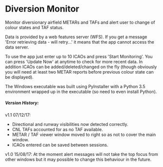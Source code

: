 # Diversion Monitor
Monitor diversionary airfield METARs and TAFs and alert user to 
change of colour states and TAF status.

Data is provided by a web features server (WFS).
If you get a message 'Error retrieving data - will retry...'  it means that the
app cannot access the data server. 

To use the app just enter up to 10 ICAOs and press 'Start Monitoring'. 
You can press 'Update Now' at anytime to check for more recent data. In
addition ICAOs can be added/deleted/changed on the fly (though obviously you will need
at least two METAR reports before previous colour state can be displayed).

The Windows executable was built using PyInstaller with a Python 3.5 environment 
wrapped up in the executable (so need to even install Python). 


##### Version History:

v1.1 07/12/17: 
- Directional and runway visibilities now detected correctly. 
- CNL TAFs accounted for as no TAF available. 
- METAR / TAF viewer window moved to right so as not to cover the main window. 
- ICAOs entered can be saved between sessions.

v1.0 15/08/17: At the moment alert messages will not take the top focus from 
other windows but it may possible to change this behaviour in the future.
 

